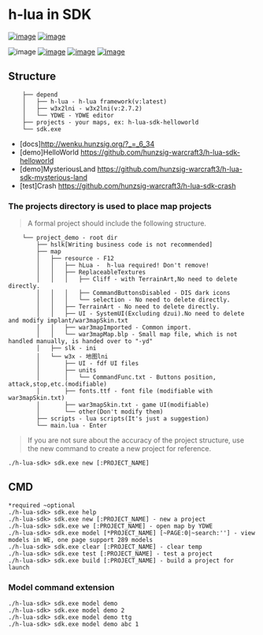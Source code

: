 # h-lua in SDK

[![image](https://img.shields.io/badge/简体中文-ZH_CN-blue.svg)](https://github.com/hunzsig-warcraft3/h-lua-sdk/blob/main/README.md)
[![image](https://img.shields.io/badge/繁体中文-ZH_TW-blue.svg)](https://github.com/hunzsig-warcraft3/h-lua-sdk/blob/main/README_ZH-TW.md)

![image](https://img.shields.io/badge/license-MIT-blue.svg)
[![image](https://img.shields.io/badge/doc-document-blue.svg)](http://wenku.hunzsig.org/?_=_6_34)
[![image](https://img.shields.io/badge/hLua-v2.alpha-orange.svg)](https://github.com/hunzsig-warcraft3/h-lua)
[![image](https://img.shields.io/badge/Author-hunzsig-red.svg)](https://www.hunzsig.com)

## Structure

```
    ├── depend
    │   ├── h-lua - h-lua framework(v:latest)
    │   ├── w3x2lni - w3x2lni(v:2.7.2)
    │   └── YDWE - YDWE editor
    ├── projects - your maps, ex: h-lua-sdk-helloworld
    └── sdk.exe
```

* [docs]http://wenku.hunzsig.org/?_=_6_34
* [demo]HelloWorld https://github.com/hunzsig-warcraft3/h-lua-sdk-helloworld
* [demo]MysteriousLand https://github.com/hunzsig-warcraft3/h-lua-sdk-mysterious-land
* [test]Crash https://github.com/hunzsig-warcraft3/h-lua-sdk-crash

### The projects directory is used to place map projects

> A formal project should include the following structure.

```
    └── project_demo - root dir
        ├── hslk[Writing business code is not recommended]
        ├── map
        │   ├── resource - F12
        │   │   ├── hLua -  h-lua required! Don't remove!
        │   │   ├── ReplaceableTextures
        │   │   │   ├── Cliff - with TerrainArt,No need to delete directly.
        │   │   │   ├── CommandButtonsDisabled - DIS dark icons
        │   │   │   └── selection - No need to delete directly.
        │   │   ├── TerrainArt - No need to delete directly.
        │   │   ├── UI - SystemUI(Excluding dzui).No need to delete and modify implant/war3mapSkin.txt
        │   │   ├── war3mapImported - Common import.
        │   │   └── war3mapMap.blp - Small map file, which is not handled manually, is handed over to "-yd"
        │   ├── slk - ini
        │   └── w3x - 地图lni
        │       ├── UI - fdf UI files
        │       ├── units
        │       │   └── CommandFunc.txt - Buttons position, attack,stop,etc.(modifiable)
        │       ├── fonts.ttf - font file (modifiable with war3mapSkin.txt)
        │       ├── war3mapSkin.txt - game UI(modifiable)
        │       └── other(Don't modify them)
        ├── scripts - lua scripts(It's just a suggestion)
        └── main.lua - Enter
```

> If you are not sure about the accuracy of the project structure, use the new command to create a new project for reference.

```
./h-lua-sdk> sdk.exe new [:PROJECT_NAME]
```

## CMD

```
*required ~optional
./h-lua-sdk> sdk.exe help
./h-lua-sdk> sdk.exe new [:PROJECT_NAME] - new a project
./h-lua-sdk> sdk.exe we [:PROJECT_NAME] - open map by YDWE
./h-lua-sdk> sdk.exe model [*PROJECT_NAME] [~PAGE:0|~search:''] - view models in WE, one page support 289 models
./h-lua-sdk> sdk.exe clear [:PROJECT_NAME] - clear temp
./h-lua-sdk> sdk.exe test [:PROJECT_NAME] - test a project
./h-lua-sdk> sdk.exe build [:PROJECT_NAME] - build a project for launch
```

### Model command extension

```
./h-lua-sdk> sdk.exe model demo
./h-lua-sdk> sdk.exe model demo 2
./h-lua-sdk> sdk.exe model demo ttg
./h-lua-sdk> sdk.exe model demo abc 1
```